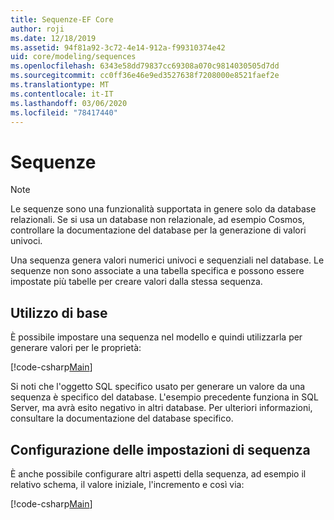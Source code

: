 ```yaml
---
title: Sequenze-EF Core
author: roji
ms.date: 12/18/2019
ms.assetid: 94f81a92-3c72-4e14-912a-f99310374e42
uid: core/modeling/sequences
ms.openlocfilehash: 6343e58dd79837cc69308a070c9814030505d7dd
ms.sourcegitcommit: cc0ff36e46e9ed3527638f7208000e8521faef2e
ms.translationtype: MT
ms.contentlocale: it-IT
ms.lasthandoff: 03/06/2020
ms.locfileid: "78417440"
---
```

# <a name="sequences"></a>Sequenze

> [!NOTE]  
> Le sequenze sono una funzionalità supportata in genere solo da database relazionali. Se si usa un database non relazionale, ad esempio Cosmos, controllare la documentazione del database per la generazione di valori univoci.

Una sequenza genera valori numerici univoci e sequenziali nel database. Le sequenze non sono associate a una tabella specifica e possono essere impostate più tabelle per creare valori dalla stessa sequenza.

## <a name="basic-usage"></a>Utilizzo di base

È possibile impostare una sequenza nel modello e quindi utilizzarla per generare valori per le proprietà:

[!code-csharp[Main](../../../samples/core/Modeling/FluentAPI/Sequence.cs?name=Sequence&highlight=3,7)]

Si noti che l'oggetto SQL specifico usato per generare un valore da una sequenza è specifico del database. L'esempio precedente funziona in SQL Server, ma avrà esito negativo in altri database. Per ulteriori informazioni, consultare la documentazione del database specifico.

## <a name="configuring-sequence-settings"></a>Configurazione delle impostazioni di sequenza

È anche possibile configurare altri aspetti della sequenza, ad esempio il relativo schema, il valore iniziale, l'incremento e così via:

[!code-csharp[Main](../../../samples/core/Modeling/FluentAPI/SequenceConfiguration.cs?name=SequenceConfiguration&highlight=3-5)]
